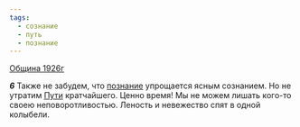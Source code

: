 ```yaml
---
tags:
  - сознание
  - путь
  - познание
---
```


[Община 1926г](https://127.0.0.1:4002/agni/1926)

___6___
Также не забудем, что [познание](../../../tags/#познание) упрощается ясным сознанием. Но не утратим [Пути](../../../tags/#путь) кратчайшего. Ценно время! Мы не можем лишать кого-то своею неповоротливостью. Леность и невежество спят в одной колыбели.   

